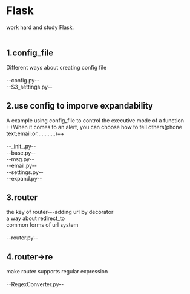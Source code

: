 # Flask
work hard and study Flask.<br><br>
## 1.config_file
Different ways about creating config file<br><br>
--config.py--<br>
--S3_settings.py--
## 2.use config to imporve expandability
A example using config_file to control the executive mode of a function<br>
++When it comes to an alert, you can choose how to tell others(phone text;email;or…………)++<br><br>
--\_init\_.py--<br>
--base.py--<br>
--msg.py--<br>
--email.py--<br>
--settings.py--<br>
--expand.py--
## 3.router
the key of router---adding url by decorator<br>
a way about redirect_to<br>
common forms of url system<br><br>
--router.py--
## 4.router->re
make router supports regular expression<br><br>
--RegexConverter.py--
